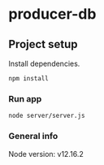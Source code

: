 # producer-db

## Project setup
Install dependencies.
```
npm install
```

### Run app
```
node server/server.js
``` 

### General info
Node version: v12.16.2
